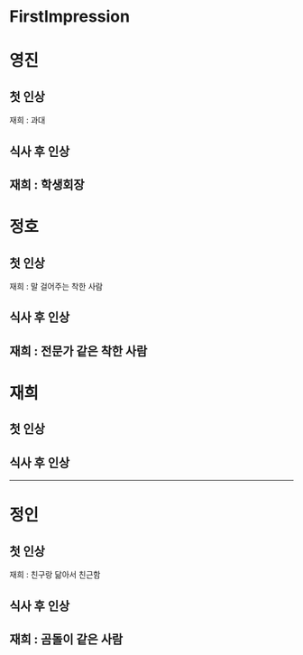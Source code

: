 # FirstImpression

# 영진
## 첫 인상
재희 : 과대

## 식사 후 인상
재희 : 학생회장
---
# 정호
## 첫 인상
재희 : 말 걸어주는 착한  사람

## 식사 후 인상
재희 : 전문가 같은 착한 사람
---
# 재희
## 첫 인상


## 식사 후 인상

---
# 정인
## 첫 인상
재희 : 친구랑 닮아서 친근함

## 식사 후 인상
재희 : 곰돌이 같은 사람
---
